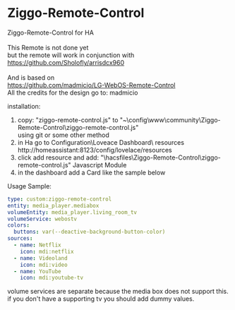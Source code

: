 # Ziggo-Remote-Control<br>
Ziggo-Remote-Control for HA<br>
<br>
This Remote is not done yet<br>
but the remote will work in conjunction with<br>
https://github.com/Sholofly/arrisdcx960<br>
<br>
And is based on<br>
https://github.com/madmicio/LG-WebOS-Remote-Control<br>
All the credits for the design go to: madmicio<br>

installation:<br>
1. copy: "ziggo-remote-control.js" to "~\config\www\community\Ziggo-Remote-Control\ziggo-remote-control.js"<br>
 using git or some other method
2. in Ha go to Configuration\Loveace Dashboard\ resources http://homeassistant:8123/config/lovelace/resources
3. click add resource and add: "\hacsfiles\Ziggo-Remote-Control\ziggo-remote-control.js" Javascript Module
4. in the dashboard add a Card like the sample below

Usage Sample: 
```yaml
type: custom:ziggo-remote-control
entity: media_player.mediabox
volumeEntity: media_player.living_room_tv
volumeService: webostv
colors:
  buttons: var(--deactive-background-button-color)
sources:
  - name: Netflix
    icon: mdi:netflix
  - name: Videoland
    icon: mdi:video
  - name: YouTube
    icon: mdi:youtube-tv
```

volume services are separate because the media box does not support this.
if you don't have a supporting tv you should add dummy values.
